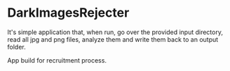 # DarkImagesRejecter
It's simple application that, when run, go over the provided input directory, read all jpg and png files, analyze them and write them back to an output folder.

App build for recruitment process.
